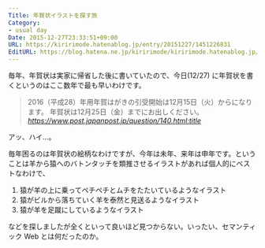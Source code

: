 ```yaml
---
Title: 年賀状イラストを探す旅
Category:
- usual day
Date: 2015-12-27T23:33:51+09:00
URL: https://kiririmode.hatenablog.jp/entry/20151227/1451226831
EditURL: https://blog.hatena.ne.jp/kiririmode/kiririmode.hatenablog.jp/atom/entry/6653586347150317503
---
```


毎年、年賀状は実家に帰省した後に書いていたので、今日(12/27) に年賀状を書くというのはここ数年で最も早いわけです。
> 2016（平成28）年用年賀はがきの引受開始は12月15日（火）からになります。
> 年賀状は12月25日（金）までにお出しください。
> <cite>https://www.post.japanpost.jp/question/140.html:title</cite>

アッ、ハイ…。

毎年困るのは年賀状の絵柄なわけですが、今年は未年、来年は申年です。ということは羊から猿へのバトンタッチを類推させるイラストがあれば個人的にベストなわけで、

1. 猿が羊の上に乗ってペチペチとムチをたたいているようなイラスト
1. 猿がビルから落ちていく羊を泰然と見送るようなイラスト
1. 猿が羊を足蹴にしているようなイラスト

などを探しましたが全くといって良いほど見つからない。いったい、セマンティック Web とは何だったのか。
